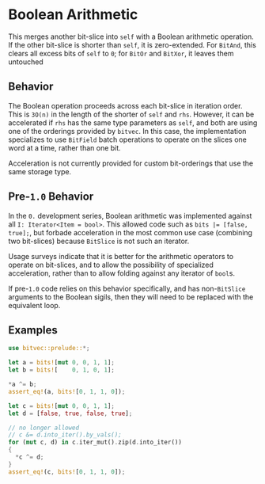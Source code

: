 # Boolean Arithmetic

This merges another bit-slice into `self` with a Boolean arithmetic operation.
If the other bit-slice is shorter than `self`, it is zero-extended. For `BitAnd`,
this clears all excess bits of `self` to `0`; for `BitOr` and `BitXor`, it
leaves them untouched

## Behavior

The Boolean operation proceeds across each bit-slice in iteration order. This is
`3O(n)` in the length of the shorter of `self` and `rhs`. However, it can be
accelerated if `rhs` has the same type parameters as `self`, and both are using
one of the orderings provided by `bitvec`. In this case, the implementation
specializes to use `BitField` batch operations to operate on the slices one word
at a time, rather than one bit.

Acceleration is not currently provided for custom bit-orderings that use the
same storage type.

## Pre-`1.0` Behavior

In the `0.` development series, Boolean arithmetic was implemented against all
`I: Iterator<Item = bool>`. This allowed code such as `bits |= [false, true];`,
but forbade acceleration in the most common use case (combining two bit-slices)
because `BitSlice` is not such an iterator.

Usage surveys indicate that it is better for the arithmetic operators to operate
on bit-slices, and to allow the possibility of specialized acceleration, rather
than to allow folding against any iterator of `bool`s.

If pre-`1.0` code relies on this behavior specifically, and has non-`BitSlice`
arguments to the Boolean sigils, then they will need to be replaced with the
equivalent loop.

## Examples

```rust
use bitvec::prelude::*;

let a = bits![mut 0, 0, 1, 1];
let b = bits![    0, 1, 0, 1];

*a ^= b;
assert_eq!(a, bits![0, 1, 1, 0]);

let c = bits![mut 0, 0, 1, 1];
let d = [false, true, false, true];

// no longer allowed
// c &= d.into_iter().by_vals();
for (mut c, d) in c.iter_mut().zip(d.into_iter())
{
  *c ^= d;
}
assert_eq!(c, bits![0, 1, 1, 0]);
```
